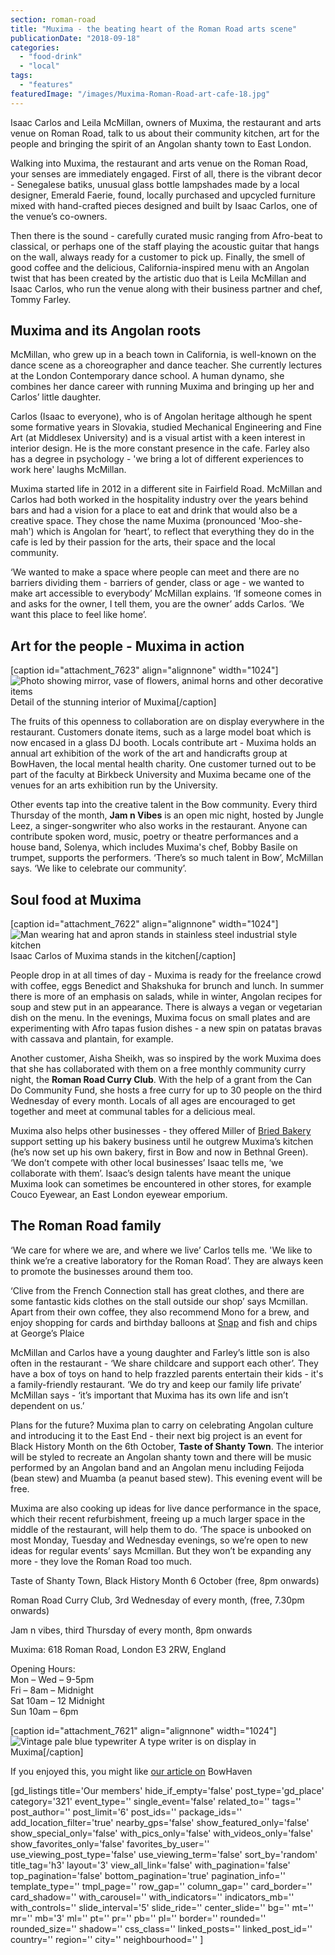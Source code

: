 ```yaml
---
section: roman-road
title: "Muxima - the beating heart of the Roman Road arts scene"
publicationDate: "2018-09-18"
categories: 
  - "food-drink"
  - "local"
tags: 
  - "features"
featuredImage: "/images/Muxima-Roman-Road-art-cafe-18.jpg"
---
```


Isaac Carlos and Leila McMillan, owners of Muxima, the restaurant and arts venue on Roman Road, talk to us about their community kitchen, art for the people and bringing the spirit of an Angolan shanty town to East London.

Walking into Muxima, the restaurant and arts venue on the Roman Road, your senses are immediately engaged. First of all, there is the vibrant decor - Senegalese batiks, unusual glass bottle lampshades made by a local designer, Emerald Faerie, found, locally purchased and upcycled furniture mixed with hand-crafted pieces designed and built by Isaac Carlos, one of the venue’s co-owners.

Then there is the sound - carefully curated music ranging from Afro-beat to classical, or perhaps one of the staff playing the acoustic guitar that hangs on the wall, always ready for a customer to pick up. Finally, the smell of good coffee and the delicious, California-inspired menu with an Angolan twist that has been created by the artistic duo that is Leila McMillan and Isaac Carlos, who run the venue along with their business partner and chef, Tommy Farley.

## Muxima and its Angolan roots

McMillan, who grew up in a beach town in California, is well-known on the dance scene as a choreographer and dance teacher. She currently lectures at the London Contemporary dance school. A human dynamo, she combines her dance career with running Muxima and bringing up her and Carlos’ little daughter.

Carlos (Isaac to everyone), who is of Angolan heritage although he spent some formative years in Slovakia, studied Mechanical Engineering and Fine Art (at Middlesex University) and is a visual artist with a keen interest in interior design. He is the more constant presence in the cafe. Farley also has a degree in psychology - 'we bring a lot of different experiences to work here' laughs McMillan.

Muxima started life in 2012 in a different site in Fairfield Road. McMillan and Carlos had both worked in the hospitality industry over the years behind bars and had a vision for a place to eat and drink that would also be a creative space. They chose the name Muxima (pronounced 'Moo-she-mah') which is Angolan for ‘heart’, to reflect that everything they do in the cafe is led by their passion for the arts, their space and the local community.

‘We wanted to make a space where people can meet and there are no barriers dividing them - barriers of gender, class or age - we wanted to make art accessible to everybody’ McMillan explains. ‘If someone comes in and asks for the owner, I tell them, you are the owner’ adds Carlos. ‘We want this place to feel like home’.

## Art for the people - Muxima in action

\[caption id="attachment\_7623" align="alignnone" width="1024"\]![Photo showing mirror, vase of flowers, animal horns and other decorative items](/images/Muxima-Roman-Road-art-cafe-08-1024x683.jpg) Detail of the stunning interior of Muxima\[/caption\]

The fruits of this openness to collaboration are on display everywhere in the restaurant. Customers donate items, such as a large model boat which is now encased in a glass DJ booth. Locals contribute art - Muxima holds an annual art exhibition of the work of the art and handicrafts group at BowHaven, the local mental health charity. One customer turned out to be part of the faculty at Birkbeck University and Muxima became one of the venues for an arts exhibition run by the University.

Other events tap into the creative talent in the Bow community. Every third Thursday of the month, **Jam n Vibes** is an open mic night, hosted by Jungle Leez, a singer-songwriter who also works in the restaurant. Anyone can contribute spoken word, music, poetry or theatre performances and a house band, Solenya, which includes Muxima's chef, Bobby Basile on trumpet, supports the performers. ‘There’s so much talent in Bow’, McMillan says. ‘We like to celebrate our community’.

## Soul food at Muxima

\[caption id="attachment\_7622" align="alignnone" width="1024"\]![Man wearing hat and apron stands in stainless steel industrial style kitchen](/images/Muxima-Roman-Road-art-cafe-07-1024x683.jpg) Isaac Carlos of Muxima stands in the kitchen\[/caption\]

People drop in at all times of day - Muxima is ready for the freelance crowd with coffee, eggs Benedict and Shakshuka for brunch and lunch. In summer there is more of an emphasis on salads, while in winter, Angolan recipes for soup and stew put in an appearance. There is always a vegan or vegetarian dish on the menu. In the evenings, Muxima focus on small plates and are experimenting with Afro tapas fusion dishes - a new spin on patatas bravas with cassava and plantain, for example.

Another customer, Aisha Sheikh, was so inspired by the work Muxima does that she has collaborated with them on a free monthly community curry night, the **Roman Road Curry Club**. With the help of a grant from the Can Do Community Fund, she hosts a free curry for up to 30 people on the third Wednesday of every month. Locals of all ages are encouraged to get together and meet at communal tables for a delicious meal.

Muxima also helps other businesses - they offered Miller of [Bried Bakery](https://romanroadlondon.com/breid-bakery-miller-interview/) support setting up his bakery business until he outgrew Muxima’s kitchen (he’s now set up his own bakery, first in Bow and now in Bethnal Green). ‘We don’t compete with other local businesses’ Isaac tells me, ‘we collaborate with them’. Isaac’s design talents have meant the unique Muxima look can sometimes be encountered in other stores, for example Couco Eyewear, an East London eyewear emporium.

## The Roman Road family

‘We care for where we are, and where we live’ Carlos tells me. 'We like to think we’re a creative laboratory for the Roman Road’. They are always keen to promote the businesses around them too.

‘Clive from the French Connection stall has great clothes, and there are some fantastic kids clothes on the stall outside our shop’ says Mcmillan. Apart from their own coffee, they also recommend Mono for a brew, and enjoy shopping for cards and birthday balloons at [Snap](https://romanroadlondon.com/helen-fisher-snap-store-interview/) and fish and chips at George’s Plaice

McMillan and Carlos have a young daughter and Farley’s little son is also often in the restaurant - ‘We share childcare and support each other’. They have a box of toys on hand to help frazzled parents entertain their kids - it's a family-friendly restaurant. ‘We do try and keep our family life private’ McMillan says - ‘it’s important that Muxima has its own life and isn’t dependent on us.’

Plans for the future? Muxima plan to carry on celebrating Angolan culture and introducing it to the East End - their next big project is an event for Black History Month on the 6th October, **Taste of Shanty Town**. The interior will be styled to recreate an Angolan shanty town and there will be music performed by an Angolan band and an Angolan menu including Feijoda (bean stew) and Muamba (a peanut based stew). This evening event will be free.

Muxima are also cooking up ideas for live dance performance in the space, which their recent refurbishment, freeing up a much larger space in the middle of the restaurant, will help them to do. ‘The space is unbooked on most Monday, Tuesday and Wednesday evenings, so we’re open to new ideas for regular events’ says Mcmillan. But they won’t be expanding any more - they love the Roman Road too much.

Taste of Shanty Town, Black History Month 6 October (free, 8pm onwards)

Roman Road Curry Club, 3rd Wednesday of every month, (free, 7.30pm onwards)

Jam n vibes, third Thursday of every month, 8pm onwards

Muxima: 618 Roman Road, London E3 2RW, England

Opening Hours:  
Mon – Wed – 9-5pm  
Fri – 8am – Midnight  
Sat 10am – 12 Midnight  
Sun 10am – 6pm

\[caption id="attachment\_7621" align="alignnone" width="1024"\]![Vintage pale blue typewriter](/images/Muxima-Roman-Road-art-cafe-02-1024x683.jpg) A type writer is on display in Muxima\[/caption\]

If you enjoyed this, you might like [our article on](https://romanroadlondon.com/bow-haven-mental-health-charity-roman-road/) BowHaven

\[gd\_listings title='Our members' hide\_if\_empty='false' post\_type='gd\_place' category='321' event\_type='' single\_event='false' related\_to='' tags='' post\_author='' post\_limit='6' post\_ids='' package\_ids='' add\_location\_filter='true' nearby\_gps='false' show\_featured\_only='false' show\_special\_only='false' with\_pics\_only='false' with\_videos\_only='false' show\_favorites\_only='false' favorites\_by\_user='' use\_viewing\_post\_type='false' use\_viewing\_term='false' sort\_by='random' title\_tag='h3' layout='3' view\_all\_link='false' with\_pagination='false' top\_pagination='false' bottom\_pagination='true' pagination\_info='' template\_type='' tmpl\_page='' row\_gap='' column\_gap='' card\_border='' card\_shadow='' with\_carousel='' with\_indicators='' indicators\_mb='' with\_controls='' slide\_interval='5' slide\_ride='' center\_slide='' bg='' mt='' mr='' mb='3' ml='' pt='' pr='' pb='' pl='' border='' rounded='' rounded\_size='' shadow='' css\_class='' linked\_posts='' linked\_post\_id='' country='' region='' city='' neighbourhood='' \]

